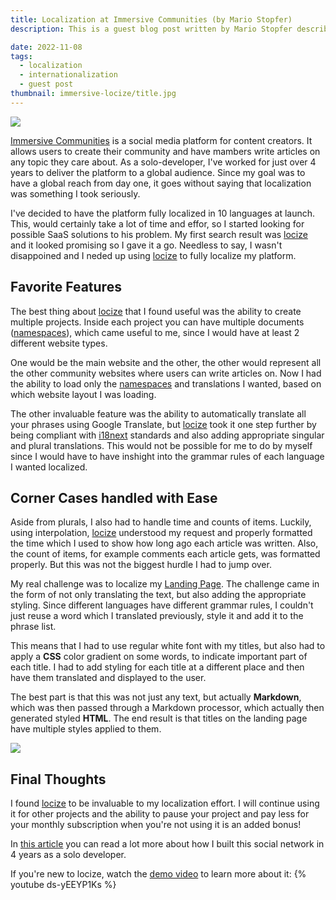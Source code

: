 ```yaml
---
title: Localization at Immersive Communities (by Mario Stopfer)
description: This is a guest blog post written by Mario Stopfer describing the experience with locize.

date: 2022-11-08
tags:
  - localization
  - internationalization
  - guest post
thumbnail: immersive-locize/title.jpg
---
```


![](title.jpg)

[Immersive Communities](https://immersive.community) is a social media platform for content creators. It allows users to create their community and have mambers write articles on any topic they care about. As a solo-developer, I've worked for just over 4 years to deliver the platform to a global audience. Since my goal was to have a global reach from day one, it goes without saying that localization was something I took seriously.

I've decided to have the platform fully localized in 10 languages at launch. This, would certainly take a lot of time and effor, so I started looking for possible SaaS solutions to his problem. My first search result was [locize](/) and it looked promising so I gave it a go. Needless to say, I wasn't disappoined and I neded up using [locize](/) to fully localize my platform.

## Favorite Features

The best thing about [locize](/) that I found useful was the ability to create multiple projects. Inside each project you can have multiple documents ([namespaces](https://docs.locize.com/more/namespaces)), which came useful to me, since I would have at least 2 different website types.

One would be the main website and the other, the other would represent all the other community websites where users can write articles on. Now I had the ability to load only the [namespaces](https://docs.locize.com/more/namespaces) and translations I wanted, based on which website layout I was loading.

The other invaluable feature was the ability to automatically translate all your phrases using Google Translate, but [locize](/) took it one step further by being compliant with [i18next](https://www.i18next.com) standards and also adding appropriate singular and plural translations. This would not be possible for me to do by myself since I would have to have inshight into the grammar rules of each language I wanted localized.

## Corner Cases handled with Ease

Aside from plurals, I also had to handle time and counts of items. Luckily, using interpolation, [locize](/) understood my request and properly formatted the time which I used to show how long ago each article was written. Also, the count of items, for example comments each article gets, was formatted properly. But this was not the biggest hurdle I had to jump over.

My real challenge was to localize my [Landing Page](https://immersive.community/home/login). The challenge came in the form of not only translating the text, but also adding the appropriate styling. Since different languages have different grammar rules, I couldn't just reuse a word which I translated previously, style it and add it to the phrase list.

This means that I had to use regular white font with my titles, but also had to apply a **CSS** color gradient on some words, to indicate important part of each title. I had to add styling for each title at a different place and then have them translated and displayed to the user. 

The best part is that this was not just any text, but actually **Markdown**, which was then passed through a Markdown processor, which actually then generated styled **HTML**. The end result is that titles on the landing page have multiple styles applied to them.

![](screens.jpg)

## Final Thoughts

I found [locize](/) to be invaluable to my localization effort. I will continue using it for other projects and the ability to pause your project and pay less for your monthly subscription when you're not using it is an added bonus!

In [this article](https://betterprogramming.pub/how-i-built-a-social-network-in-4-years-as-a-solo-developer-4af70fb2d4c8) you can read a lot more about how I built this social network in 4 years as a solo developer.

If you're new to locize, watch the [demo video](https://youtu.be/ds-yEEYP1Ks) to learn more about it:
{% youtube ds-yEEYP1Ks %}

